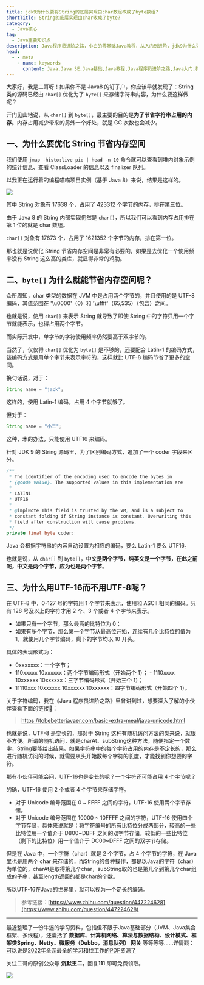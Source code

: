 ```yaml
---
title: jdk9为什么要将String的底层实现由char数组改成了byte数组?
shortTitle: String的底层实现由char改成了byte?
category:
  - Java核心
tag:
  - Java重要知识点
description: Java程序员进阶之路，小白的零基础Java教程，从入门到进阶，jdk9为什么要将String的底层实现由char数组改成了byte数组?
head:
  - - meta
    - name: keywords
      content: Java,Java SE,Java基础,Java教程,Java程序员进阶之路,Java入门,教程,java,string,char,byte
---
```


大家好，我是二哥呀！如果你不是 Java8 的钉子户，你应该早就发现了：String 类的源码已经由 `char[]` 优化为了 `byte[]` 来存储字符串内容，为什么要这样做呢？

开门见山地说，从 `char[]` 到 `byte[]`，最主要的目的是**为了节省字符串占用的内存**。内存占用减少带来的另外一个好处，就是 GC 次数也会减少。

## 一、为什么要优化 String 节省内存空间

我们使用 `jmap -histo:live pid | head -n 10` 命令就可以查看到堆内对象示例的统计信息、查看 ClassLoader 的信息以及 finalizer 队列。

以我正在运行着的编程喵喵项目实例（基于 Java 8）来说，结果是这样的。

![](https://cdn.tobebetterjavaer.com/tobebetterjavaer/images/basic-extra-meal/jdk9-char-byte-string-d826ce88-bbbe-47a3-a1a9-4dd86dd3632f.png)

其中 String 对象有 17638 个，占用了 423312 个字节的内存，排在第三位。

由于 Java 8 的 String 内部实现仍然是 `char[]`，所以我们可以看到内存占用排在第 1 位的就是 char 数组。

`char[]` 对象有 17673 个，占用了 1621352 个字节的内存，排在第一位。

那也就是说优化 String 节省内存空间是非常有必要的，如果是去优化一个使用频率没有 String 这么高的类库，就显得非常的鸡肋。

## 二、`byte[]` 为什么就能节省内存空间呢？

众所周知，char 类型的数据在 JVM 中是占用两个字节的，并且使用的是 UTF-8 编码，其值范围在 '\u0000'（0）和 '\uffff'（65,535）（包含）之间。



也就是说，使用 `char[]` 来表示 String 就导致了即使 String 中的字符只用一个字节就能表示，也得占用两个字节。

而实际开发中，单字节的字符使用频率仍然要高于双字节的。

当然了，仅仅将 `char[]` 优化为 `byte[]` 是不够的，还要配合 Latin-1 的编码方式，该编码方式是用单个字节来表示字符的，这样就比 UTF-8 编码节省了更多的空间。

换句话说，对于：

```java
String name = "jack";
```

这样的，使用 Latin-1 编码，占用 4 个字节就够了。

但对于：

```java
String name = "小二";
```

这种，木的办法，只能使用 UTF16 来编码。

针对 JDK 9 的 String 源码里，为了区别编码方式，追加了一个 coder 字段来区分。

```java
/**
 * The identifier of the encoding used to encode the bytes in
 * {@code value}. The supported values in this implementation are
 *
 * LATIN1
 * UTF16
 *
 * @implNote This field is trusted by the VM, and is a subject to
 * constant folding if String instance is constant. Overwriting this
 * field after construction will cause problems.
 */
private final byte coder;
```

Java 会根据字符串的内容自动设置为相应的编码，要么 Latin-1 要么 UTF16。

也就是说，从 `char[]` 到 `byte[]`，**中文是两个字节，纯英文是一个字节，在此之前呢，中文是两个字节，应为也是两个字节**。

## 三、为什么用UTF-16而不用UTF-8呢？

在 UTF-8 中，0-127 号的字符用 1 个字节来表示，使用和 ASCII 相同的编码。只有 128 号及以上的字符才用 2 个、3 个或者 4 个字节来表示。

- 如果只有一个字节，那么最高的比特位为 0；
- 如果有多个字节，那么第一个字节从最高位开始，连续有几个比特位的值为 1，就使用几个字节编码，剩下的字节均以 10 开头。

具体的表现形式为：

- 0xxxxxxx：一个字节；
- 110xxxxx 10xxxxxx：两个字节编码形式（开始两个 1）； - 1110xxxx 10xxxxxx 10xxxxxx：三字节编码形式（开始三个 1）； 
- 11110xxx 10xxxxxx 10xxxxxx 10xxxxxx：四字节编码形式（开始四个 1）。

关于字符编码，我在《Java 程序员进阶之路》里曾讲到过，想要深入了解的小伙伴查看下面的链接🔗：

>https://tobebetterjavaer.com/basic-extra-meal/java-unicode.html

也就是说，UTF-8 是变长的，那对于 String 这种有随机访问方法的类来说，就很不方便。所谓的随机访问，就是charAt、subString这种方法，随便指定一个数字，String要能给出结果。如果字符串中的每个字符占用的内存是不定长的，那么进行随机访问的时候，就需要从头开始数每个字符的长度，才能找到你想要的字符。

那有小伙伴可能会问，UTF-16也是变长的呢？一个字符还可能占用 4 个字节呢？

的确，UTF-16 使用 2 个或者 4 个字节来存储字符。

- 对于 Unicode 编号范围在 0 ~ FFFF 之间的字符，UTF-16 使用两个字节存储。
- 对于 Unicode 编号范围在 10000 ~ 10FFFF 之间的字符，UTF-16 使用四个字节存储，具体来说就是：将字符编号的所有比特位分成两部分，较高的一些比特位用一个值介于 D800~DBFF 之间的双字节存储，较低的一些比特位（剩下的比特位）用一个值介于 DC00~DFFF 之间的双字节存储。

但是在 Java 中，一个字符（char）就是 2 个字节，占 4 个字节的字符，在 Java 里也是用两个 char 来存储的，而String的各种操作，都是以Java的字符（char）为单位的，charAt是取得第几个char，subString取的也是第几个到第几个char组成的子串，甚至length返回的都是char的个数。

所以UTF-16在Java的世界里，就可以视为一个定长的编码。

>参考链接：[https://www.zhihu.com/question/447224628](https://www.zhihu.com/question/447224628)

----

最近整理了一份牛逼的学习资料，包括但不限于Java基础部分（JVM、Java集合框架、多线程），还囊括了 **数据库、计算机网络、算法与数据结构、设计模式、框架类Spring、Netty、微服务（Dubbo，消息队列） 网关** 等等等等……详情戳：[可以说是2022年全网最全的学习和找工作的PDF资源了](https://tobebetterjavaer.com/pdf/programmer-111.html)

关注二哥的原创公众号 **沉默王二**，回复**111** 即可免费领取。

![](https://cdn.tobebetterjavaer.com/tobebetterjavaer/images/xingbiaogongzhonghao.png)
